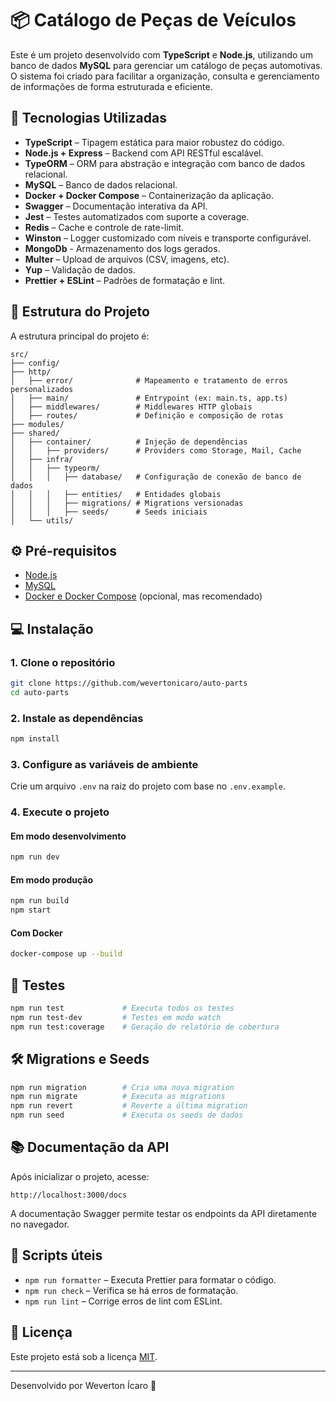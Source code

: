 # 📦 Catálogo de Peças de Veículos

Este é um projeto desenvolvido com **TypeScript** e **Node.js**, utilizando um banco de dados
**MySQL** para gerenciar um catálogo de peças automotivas. O sistema foi criado para facilitar a
organização, consulta e gerenciamento de informações de forma estruturada e eficiente.

## 🚀 Tecnologias Utilizadas

-   **TypeScript** – Tipagem estática para maior robustez do código.
-   **Node.js + Express** – Backend com API RESTful escalável.
-   **TypeORM** – ORM para abstração e integração com banco de dados relacional.
-   **MySQL** – Banco de dados relacional.
-   **Docker + Docker Compose** – Containerização da aplicação.
-   **Swagger** – Documentação interativa da API.
-   **Jest** – Testes automatizados com suporte a coverage.
-   **Redis** – Cache e controle de rate-limit.
-   **Winston** – Logger customizado com níveis e transporte configurável.
-   **MongoDb** - Armazenamento dos logs gerados.
-   **Multer** – Upload de arquivos (CSV, imagens, etc).
-   **Yup** – Validação de dados.
-   **Prettier + ESLint** – Padrões de formatação e lint.

## 📁 Estrutura do Projeto

A estrutura principal do projeto é:

```
src/
├── config/
├── http/
│   ├── error/              # Mapeamento e tratamento de erros personalizados
│   ├── main/               # Entrypoint (ex: main.ts, app.ts)
│   ├── middlewares/        # Middlewares HTTP globais
│   ├── routes/             # Definição e composição de rotas
├── modules/
├── shared/
│   ├── container/          # Injeção de dependências
│   │   ├── providers/      # Providers como Storage, Mail, Cache
│   ├── infra/
│   │   ├── typeorm/
│   │   │   ├── database/   # Configuração de conexão de banco de dados
│   │   │   ├── entities/   # Entidades globais
│   │   │   ├── migrations/ # Migrations versionadas
│   │   │   ├── seeds/      # Seeds iniciais
│   └── utils/
```

## ⚙️ Pré-requisitos

-   [Node.js](https://nodejs.org/)
-   [MySQL](https://www.mysql.com/)
-   [Docker e Docker Compose](https://www.docker.com/) (opcional, mas recomendado)

## 💻 Instalação

### 1. Clone o repositório

```bash
git clone https://github.com/wevertonicaro/auto-parts
cd auto-parts
```

### 2. Instale as dependências

```bash
npm install
```

### 3. Configure as variáveis de ambiente

Crie um arquivo `.env` na raiz do projeto com base no `.env.example`.

### 4. Execute o projeto

#### Em modo desenvolvimento

```bash
npm run dev
```

#### Em modo produção

```bash
npm run build
npm start
```

#### Com Docker

```bash
docker-compose up --build
```

## 🧪 Testes

```bash
npm run test             # Executa todos os testes
npm run test-dev         # Testes em modo watch
npm run test:coverage    # Geração de relatório de cobertura
```

## 🛠️ Migrations e Seeds

```bash
npm run migration        # Cria uma nova migration
npm run migrate          # Executa as migrations
npm run revert           # Reverte a última migration
npm run seed             # Executa os seeds de dados
```

## 📚 Documentação da API

Após inicializar o projeto, acesse:

```
http://localhost:3000/docs
```

A documentação Swagger permite testar os endpoints da API diretamente no navegador.

## 🧰 Scripts úteis

-   `npm run formatter` – Executa Prettier para formatar o código.
-   `npm run check` – Verifica se há erros de formatação.
-   `npm run lint` – Corrige erros de lint com ESLint.

## 📝 Licença

Este projeto está sob a licença [MIT](LICENSE).

---

Desenvolvido por Weverton Ícaro 🚗
